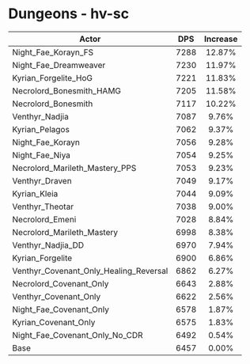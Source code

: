 # Dungeons - hv-sc
| Actor | DPS | Increase |
|---|:---:|:---:|
|Night_Fae_Korayn_FS|7288|12.87%|
|Night_Fae_Dreamweaver|7230|11.97%|
|Kyrian_Forgelite_HoG|7221|11.83%|
|Necrolord_Bonesmith_HAMG|7205|11.58%|
|Necrolord_Bonesmith|7117|10.22%|
|Venthyr_Nadjia|7087|9.76%|
|Kyrian_Pelagos|7062|9.37%|
|Night_Fae_Korayn|7056|9.28%|
|Night_Fae_Niya|7054|9.25%|
|Necrolord_Marileth_Mastery_PPS|7053|9.23%|
|Venthyr_Draven|7049|9.17%|
|Kyrian_Kleia|7044|9.09%|
|Venthyr_Theotar|7038|9.00%|
|Necrolord_Emeni|7028|8.84%|
|Necrolord_Marileth_Mastery|6998|8.38%|
|Venthyr_Nadjia_DD|6970|7.94%|
|Kyrian_Forgelite|6900|6.86%|
|Venthyr_Covenant_Only_Healing_Reversal|6862|6.27%|
|Necrolord_Covenant_Only|6643|2.88%|
|Venthyr_Covenant_Only|6622|2.56%|
|Night_Fae_Covenant_Only|6578|1.87%|
|Kyrian_Covenant_Only|6575|1.83%|
|Night_Fae_Covenant_Only_No_CDR|6492|0.54%|
|Base|6457|0.00%|

